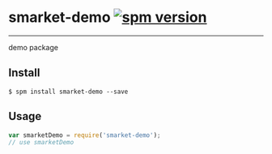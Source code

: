 # smarket-demo [![spm version](http://spmjs.io/badge/smarket-demo)](http://spmjs.io/package/smarket-demo)

---

demo package

## Install

```
$ spm install smarket-demo --save
```

## Usage

```js
var smarketDemo = require('smarket-demo');
// use smarketDemo
```
